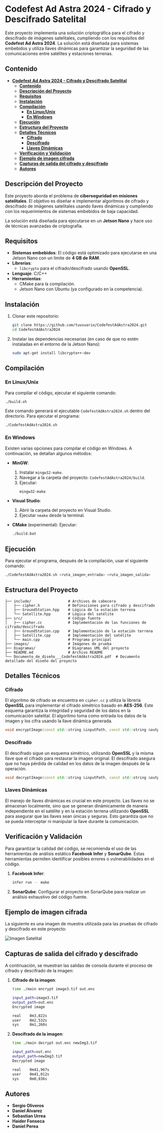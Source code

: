# **Codefest Ad Astra 2024 - Cifrado y Descifrado Satelital**

Este proyecto implementa una solución criptográfica para el cifrado y descifrado de imágenes satelitales, cumpliendo con los requisitos del **Codefest Ad Astra 2024**. La solución está diseñada para sistemas embebidos y utiliza llaves dinámicas para garantizar la seguridad de las comunicaciones entre satélites y estaciones terrenas.

## **Contenido**

- [**Codefest Ad Astra 2024 - Cifrado y Descifrado Satelital**](#codefest-ad-astra-2024---cifrado-y-descifrado-satelital)
  - [**Contenido**](#contenido)
  - [**Descripción del Proyecto**](#descripción-del-proyecto)
  - [**Requisitos**](#requisitos)
  - [**Instalación**](#instalación)
  - [**Compilación**](#compilación)
    - [**En Linux/Unix**](#en-linuxunix)
    - [**En Windows**](#en-windows)
  - [**Ejecución**](#ejecución)
  - [**Estructura del Proyecto**](#estructura-del-proyecto)
  - [**Detalles Técnicos**](#detalles-técnicos)
    - [**Cifrado**](#cifrado)
    - [**Descifrado**](#descifrado)
    - [**Llaves Dinámicas**](#llaves-dinámicas)
  - [**Verificación y Validación**](#verificación-y-validación)
  - [**Ejemplo de imagen cifrada**](#ejemplo-de-imagen-cifrada)
  - [**Capturas de salida del cifrado y descifrado**](#capturas-de-salida-del-cifrado-y-descifrado)
  - [**Autores**](#autores)


## **Descripción del Proyecto**

Este proyecto aborda el problema de **ciberseguridad en misiones satelitales**. El objetivo es diseñar e implementar algoritmos de cifrado y descifrado de imágenes satelitales usando llaves dinámicas y cumpliendo con los requerimientos de sistemas embebidos de baja capacidad.

La solución está diseñada para ejecutarse en un **Jetson Nano** y hace uso de técnicas avanzadas de criptografía.

## **Requisitos**

- **Sistemas embebidos**: El código está optimizado para ejecutarse en una Jetson Nano con un límite de **4 GB de RAM**.
- **Librerías**:
  - `libcrypto` para el cifrado/descifrado usando **OpenSSL**.
- **Lenguaje**: C/C++
- **Herramientas**: 
  - CMake para la compilación.
  - Jetson Nano con Ubuntu (ya configurado en la competencia).

## **Instalación**

1. Clonar este repositorio:
   ```bash
   git clone https://github.com/tuusuario/CodefestAdAstra2024.git
   cd CodefestAdAstra2024
   ```

2. Instalar las dependencias necesarias (en caso de que no estén instaladas en el entorno de la Jetson Nano):
   ```bash
   sudo apt-get install libcrypto++-dev
   ```

## **Compilación**

### **En Linux/Unix**

Para compilar el código, ejecutar el siguiente comando:

```bash
./build.sh
```

Este comando generará el ejecutable `CodefestAdAstra2024.sh` dentro del directorio. Para ejecutar el programa:

```bash
./CodefestAdAstra2024.sh
```

### **En Windows**

Existen varias opciones para compilar el código en Windows. A continuación, se detallan algunos métodos:

- **MinGW**:
  1. Instalar `mingw32-make`.
  2. Navegar a la carpeta del proyecto: `CodefestAdAstra2024/build`.
  3. Ejecutar:
     ```bash
     mingw32-make
     ```

- **Visual Studio**:
  1. Abrir la carpeta del proyecto en Visual Studio.
  2. Ejecutar `nmake` desde la terminal.

- **CMake** (experimental):
  Ejecutar:
  ```bash
  ./build.bat
  ```

## **Ejecución**

Para ejecutar el programa, después de la compilación, usar el siguiente comando:

```bash
./CodefestAdAstra2024.sh <ruta_imagen_entrada> <ruta_imagen_salida>
```

## **Estructura del Proyecto**

```plaintext
├── include/                 # Archivos de cabecera
│   ├── cipher.h             # Definiciones para cifrado y descifrado
│   ├── GroundStation.hpp    # Lógica de la estación terrena
│   └── Satellite.hpp        # Lógica del satélite
├── src/                     # Código fuente
│   ├── cipher.cc            # Implementación de las funciones de cifrado/descifrado
│   ├── GroundStation.cpp    # Implementación de la estación terrena
│   ├── Satellite.cpp        # Implementación del satélite
│   └── main.cpp             # Programa principal
├── images/                  # Imágenes de prueba
├── Diagramas/               # Diagramas UML del proyecto
├── README.md                # Archivo README
└── Documento_de_diseño___CodefestAdAstra2024.pdf  # Documento detallado del diseño del proyecto
```

## **Detalles Técnicos**

### **Cifrado**

El algoritmo de cifrado se encuentra en `cipher.cc` y utiliza la librería **OpenSSL** para implementar el cifrado simétrico basado en **AES-256**. Este esquema garantiza la integridad y seguridad de los datos en la comunicación satelital. El algoritmo toma como entrada los datos de la imagen y los cifra usando la llave dinámica generada.

```cpp
void encryptImage(const std::string &inputPath, const std::string &outputPath);
```

### **Descifrado**

El descifrado sigue un esquema simétrico, utilizando **OpenSSL** y la misma llave que el cifrado para restaurar la imagen original. El descifrado asegura que no haya pérdida de calidad en los datos de la imagen después de la operación.

```cpp
void decryptImage(const std::string &inputPath, const std::string &outputPath);
```

### **Llaves Dinámicas**

El manejo de llaves dinámicas es crucial en este proyecto. Las llaves no se almacenan localmente, sino que se generan dinámicamente de manera independiente en el satélite y en la estación terrena utilizando **OpenSSL** para asegurar que las llaves sean únicas y seguras. Esto garantiza que no se pueda interceptar ni manipular la llave durante la comunicación.

## **Verificación y Validación**

Para garantizar la calidad del código, se recomienda el uso de las herramientas de análisis estático **Facebook Infer** y **SonarQube**. Estas herramientas permiten identificar posibles errores o vulnerabilidades en el código.

1. **Facebook Infer**:
   ```bash
   infer run -- make
   ```

2. **SonarQube**:
   Configurar el proyecto en SonarQube para realizar un análisis exhaustivo del código fuente.


## **Ejemplo de imagen cifrada**

La siguiente es una imagen de muestra utilizada para las pruebas de cifrado y descifrado en este proyecto:

![Imagen Satelital](Imagen.jpg)

## **Capturas de salida del cifrado y descifrado**

A continuación, se muestran las salidas de consola durante el proceso de cifrado y descifrado de la imagen:

1. **Cifrado de la imagen**:
   ```bash
   time ./main encrypt image3.tif out.enc
   
   input_path=image3.tif
   output_path=out.enc
   Encrypted image
   
   real    0m3,822s
   user    0m2,532s
   sys     0m1,260s
   ```

2. **Descifrado de la imagen**:
   ```bash
   time ./main decrypt out.enc newImg3.tif
   
   input_path=out.enc
   output_path=newImg3.tif
   Decrypted image
   
   real    0m41,967s
   user    0m41,012s
   sys     0m0,836s
   ```

## **Autores**

- **Sergio Oliveros**
- **Daniel Álvarez**
- **Sebastian Urrea**
- **Haider Fonseca**
- **Daniel Perea**